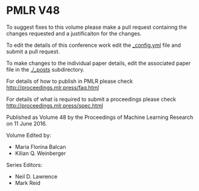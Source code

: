 # PMLR V48

To suggest fixes to this volume please make a pull request containng the changes requested and a justificaiton for the changes.

To edit the details of this conference work edit the [_config.yml](./_config.yml) file and submit a pull request.

To make changes to the individual paper details, edit the associated paper file in the [./_posts](./_posts) subdirectory.

For details of how to publish in PMLR please check http://proceedings.mlr.press/faq.html

For details of what is required to submit a proceedings please check http://proceedings.mlr.press/spec.html



Published as Volume 48 by the Proceedings of Machine Learning Research on 11 June 2016.

Volume Edited by:
  * Maria Florina Balcan
  * Kilian Q. Weinberger

Series Editors:
  * Neil D. Lawrence
  * Mark Reid
